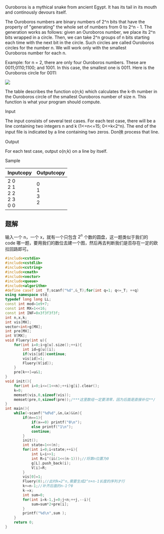 Ouroboros is a mythical snake from ancient Egypt. It has its tail in its mouth and continously devours itself.  
  
The Ouroboros numbers are binary numbers of 2^n bits that have the property of "generating" the whole set of numbers from 0 to 2^n - 1. The generation works as follows: given an Ouroboros number, we place its 2^n bits wrapped in a circle. Then, we can take 2^n groups of n bits starting each time with the next bit in the circle. Such circles are called Ouroboros circles for the number n. We will work only with the smallest  
Ouroboros number for each n.  
  
Example: for n = 2, there are only four Ouroboros numbers. These are 0011;0110;1100; and 1001. In this case, the smallest one is 0011. Here is the Ouroboros circle for 0011:  

![](https://vj.csgrandeur.cn/0e68cdc35f3b5bf5457ff37df28aad76?v=1697124779)

  
The table describes the function o(n;k) which calculates the k-th number in the Ouroboros circle of the smallest Ouroboros number of size n. This function is what your program should compute.  

Input

The input consists of several test cases. For each test case, there will be a line containing two integers n and k (1<=n<=15; 0<=k<2^n). The end of the input file is indicated by a line containing two zeros. Don抰 process that line.

Output

For each test case, output o(n;k) on a line by itself.

Sample

|Inputcopy|Outputcopy|
|---|---|
|2 0<br>2 1<br>2 2<br>2 3<br>0 0|0<br>1<br>3<br>2|

## 题解
输入一个 n，一个 x，就有一个只包含 $2^n$ 个数的圆盘，这一题类似于我们的 code 哪一题，要用我们的数位去建一个图，然后再去判断我们是否存在一定的欧拉回路即可。

```cpp
#include<cstdio>  
#include<cstdlib>  
#include<cstring>  
#include<cmath>  
#include<vector>  
#include<queue>  
#include<algorithm>  
#define caseT int _T;scanf("%d",&_T);for(int q=1; q<=_T; ++q)
using namespace std;  
typedef long long LL;  
const int mod=1e9+7;  
const int MX=1<<16;  
const int INF=0x3f3f3f3f;    
int n,x,k;
int vis[MX];
vector<int>g[MX];
int pre[MX];
int V[MX];
void Fluery(int u){
    for(int i=0;i<g[u].size();++i){
        int id=g[u][i];
        if(vis[id])continue;
        vis[id]=1;
        Fluery(V[id]);
    }
    pre[k++]=u&1;
}
void init(){
    for(int i=0;i<=(1<<n);++i)g[i].clear();
    k=0;
    memset(vis,0,sizeof(vis));
    memset(pre,0,sizeof(pre));/***这里数组一定要清零，因为后面是直接补位**/
}
int main(){
    while(~scanf("%d%d",&n,&x)&&n){
        if(n==1){
            if(x==0) printf("0\n");
            else printf("1\n");
            continue;    
        }
        init();
        int state=1<<(n);
        for(int i=0;i<state;++i){
            int L=i>>1;
            int R=i^(i&(1<<(n-1)));//将第n位置为0
            g[L].push_back(i);
            V[i]=R;
        }
        vis[0]=1;
        Fluery(0);//此时k=2^n,需要生成2^n+n-1长度的序列才行
        k+=n-1;//补齐后面的n-1个0
        k-=x;
        int sum=0;
        for(int i=k-1,j=0;j<n;++j,--i){
            sum=sum*2+pre[i];
        }
        printf("%d\n",sum );
    }
    return 0;
}

```